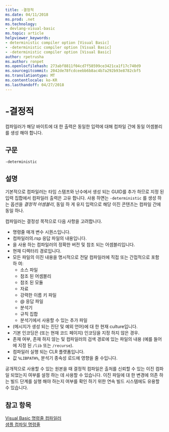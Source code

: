 ```yaml
---
title: -결정적
ms.date: 04/11/2018
ms.prod: .net
ms.technology:
- devlang-visual-basic
ms.topic: article
helpviewer_keywords:
- deterministic compiler option [Visual Basic]
- -deterministic compiler option [Visual Basic]
- -deterministic compiler option [Visual Basic]
author: rpetrusha
ms.author: ronpet
ms.openlocfilehash: 273abf8811f04cd7f58599ce3421ca1f17c740d9
ms.sourcegitcommit: 2042de78fcdceebb6b8ac4b7a292b93e8782cbf5
ms.translationtype: MT
ms.contentlocale: ko-KR
ms.lasthandoff: 04/27/2018
---
```

# <a name="-deterministic"></a>-결정적

컴파일러가 해당 바이트에 대 한 출력은 동일한 입력에 대해 컴파일 간에 동일 어셈블리를 생성 해야 합니다. 

## <a name="syntax"></a>구문

```
-deterministic
```

## <a name="remarks"></a>설명

기본적으로 컴파일러는 타임 스탬프와 난수에서 생성 되는 GUID를 추가 하므로 지정 된 입력 집합에서 컴파일러 출력은 고유 합니다. 사용 하면는 `-deterministic` 를 생성 하는 옵션을 *결정적 어셈블리*, 동일 하 게 유지 입력으로 해당 이진 콘텐츠는 컴파일 간에 동일 하나.

컴파일러는 결정성 목적으로 다음 사항을 고려합니다.

- 명령줄 매개 변수 시퀀스입니다.
- 컴파일러의.rsp 응답 파일의 내용입니다.
- 을 사용 하는 컴파일러의 정확한 버전 및 참조 되는 어셈블리입니다.
- 현재 디렉터리 경로입니다.
- 모든 파일의 이진 내용을 명시적으로 전달 컴파일러에 직접 또는 간접적으로 포함 하 여: 
    - 소스 파일
    - 참조 된 어셈블리
    - 참조 된 모듈
    - 자료
    - 강력한 이름 키 파일
    - @ 응답 파일
    - 분석기
    - 규칙 집합
    - 분석기에서 사용할 수 있는 추가 파일
- (메시지가 생성 되는 진단 및 예외 언어)에 대 한 현재 culture입니다.
- 기본 인코딩은 (또는 현재 코드 페이지) 인코딩을 지정 하지 않은 경우.
- 존재 여부, 존재 하지 않는 및 컴파일러의 검색 경로에 있는 파일의 내용 (예를 들어에 지정 된 `/lib` 또는 `/recurse`).
- 컴파일러 실행 되는 CLR 플랫폼입니다.
- 값 `%LIBPATH%`, 분석기 종속성 로드에 영향을 줄 수입니다.

공개적으로 사용할 수 있는 원본을 때 결정적 컴파일은 출처를 신뢰할 수 있는 이진 컴파일 되었는지 여부를 설정 하는 데 사용할 수 있습니다. 이진 파일에 대 한 변경에 의존 하는 빌드 단계를 실행 해야 하는지 여부를 확인 하기 위한 연속 빌드 시스템에도 유용할 수 있습니다. 

## <a name="see-also"></a>참고 항목
[Visual Basic 명령줄 컴파일러](../../../visual-basic/reference/command-line-compiler/index.md)  
[샘플 컴파일 명령줄](../../../visual-basic/reference/command-line-compiler/sample-compilation-command-lines.md)
